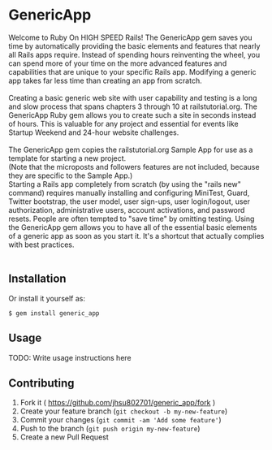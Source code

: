 # GenericApp

Welcome to Ruby On HIGH SPEED Rails!  The GenericApp gem saves you time by automatically providing the basic 
elements and features that nearly all Rails apps require.  Instead of spending hours reinventing the wheel, you 
can spend more of your time on the more advanced features and capabilities that are unique to your specific Rails 
app.  Modifying a generic app takes far less time than creating an app from scratch.
<br><br>
Creating a basic generic web site with user capability and testing is a long and slow process that spans chapters 
3 through 10 at railstutorial.org.  The GenericApp Ruby gem allows you to create such a site in seconds instead of 
hours.  This is valuable for any project and essential for events like Startup Weekend and 24-hour website 
challenges.
<br><br>
The GenericApp gem copies the railstutorial.org Sample App for use as a template for starting a new project.  
(Note that the microposts and followers features are not included, because they are specific to the Sample App.)  
Starting a Rails app completely from scratch (by using the "rails new" command) requires manually installing and 
configuring MiniTest, Guard, Twitter bootstrap, the user model, user sign-ups, user login/logout, user 
authorization, administrative users, account activations, and password resets.  People are often tempted to "save 
time" by omitting testing.  Using the GenericApp gem allows you to have all of the essential basic elements of a 
generic app as soon as you start it.  It's a shortcut that actually complies with best practices.
<br><br>



## Installation

Or install it yourself as:

    $ gem install generic_app

## Usage

TODO: Write usage instructions here

## Contributing

1. Fork it ( https://github.com/jhsu802701/generic_app/fork )
2. Create your feature branch (`git checkout -b my-new-feature`)
3. Commit your changes (`git commit -am 'Add some feature'`)
4. Push to the branch (`git push origin my-new-feature`)
5. Create a new Pull Request

